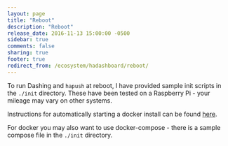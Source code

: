 ```yaml
---
layout: page
title: "Reboot"
description: "Reboot"
release_date: 2016-11-13 15:00:00 -0500
sidebar: true
comments: false
sharing: true
footer: true
redirect_from: /ecosystem/hadashboard/reboot/
---
```


To run Dashing and `hapush` at reboot, I have provided sample init scripts in the `./init` directory. These have been tested on a Raspberry Pi - your mileage may vary on other systems.

Instructions for automatically starting a docker install can be found [here](https://docs.docker.com/engine/admin/host_integration/).

For docker you may also want to use docker-compose - there is a sample compose file in the `./init` directory.
